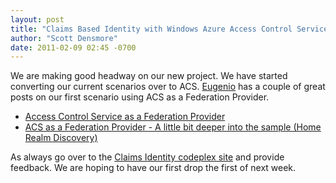 ```yaml
---
layout: post
title: "Claims Based Identity with Windows Azure Access Control Service (ACS)"
author: "Scott Densmore"
date: 2011-02-09 02:45 -0700
---
```


We are making good headway on our new project.  We have started converting our current scenarios over to ACS.  [Eugenio](http://blogs.msdn.com/b/eugeniop/) has a couple of great posts on our first scenario using ACS as a Federation Provider.

* [Access Control Service as a Federation Provider](http://blogs.msdn.com/b/eugeniop/archive/2011/02/08/access-control-service-as-a-federation-provider.aspx)
* [ACS as a Federation Provider - A little bit deeper into the sample (Home Realm Discovery)](http://blogs.msdn.com/b/eugeniop/archive/2011/02/09/acs-as-a-federation-provider-a-little-bit-deeper-into-the-sample-home-realm-discovery.aspx)

As always go over to the [Claims Identity codeplex site](http://claimsid.codeplex.com/) and provide feedback.  We are hoping to have our first drop the first of next week.